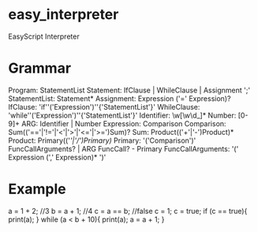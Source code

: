 # easy_interpreter
EasyScript Interpreter

# Grammar
Program: StatementList
Statement: IfClause | WhileClause | Assignment ';'
StatementList: Statement*
Assignment: Expression ('=' Expression)?
IfClause: 'if''('Expression')''{'StatementList'}'
WhileClause: 'while''('Expression')''{'StatementList'}'
Identifier: \w[\w\d_]*
Number: [0-9]+
ARG: Identifier | Number
Expression: Comparison
Comparison: Sum(('=='|'!='|'<'|'>'|'<='|'>=')Sum)?
Sum: Product(('+'|'-')Product)*
Product: Primary(('*'|'/')Primary)*
Primary: '('Comparison')' FuncCallArguments? | ARG FuncCall? - Primary
FuncCallArguments: '(' Expression (',' Expression)* ')'


# Example 
a = 1 + 2; //3
b = a + 1; //4
c = a == b; //false
c = 1;
c = true;
if (c == true){
	print(a);
}
while (a < b + 10){
	print(a);
	a = a + 1;
}
